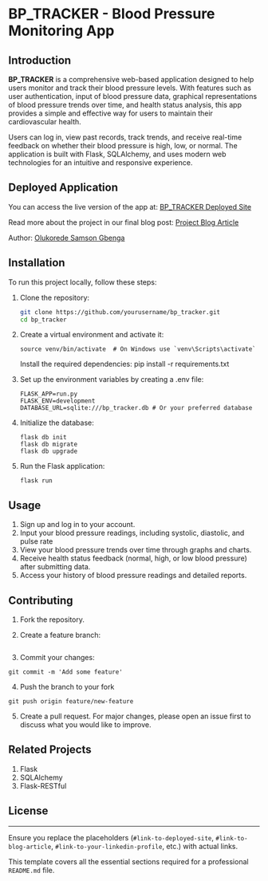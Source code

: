 # BP_TRACKER - Blood Pressure Monitoring App

## Introduction

**BP_TRACKER** is a comprehensive web-based application designed to help users monitor and track their blood pressure levels. With features such as user authentication, input of blood pressure data, graphical representations of blood pressure trends over time, and health status analysis, this app provides a simple and effective way for users to maintain their cardiovascular health.

Users can log in, view past records, track trends, and receive real-time feedback on whether their blood pressure is high, low, or normal. The application is built with Flask, SQLAlchemy, and uses modern web technologies for an intuitive and responsive experience.

## Deployed Application

You can access the live version of the app at: [BP_TRACKER Deployed Site](#)

Read more about the project in our final blog post: [Project Blog Article](#)

Author: [Olukorede Samson Gbenga](#https://www.linkedin.com/in/GOlukorede)

## Installation

To run this project locally, follow these steps:

1. Clone the repository:
   ```bash
   git clone https://github.com/yourusername/bp_tracker.git
   cd bp_tracker
   ```
2. Create a virtual environment and activate it:

   ```python3 -m venv venv
   source venv/bin/activate  # On Windows use `venv\Scripts\activate`
   ```

   Install the required dependencies:
   pip install -r requirements.txt

3. Set up the environment variables by creating a .env file:

   ```
   FLASK_APP=run.py
   FLASK_ENV=development
   DATABASE_URL=sqlite:///bp_tracker.db # Or your preferred database
   ```

4. Initialize the database:

   ```
   flask db init
   flask db migrate
   flask db upgrade
   ```

5. Run the Flask application:
   ```
   flask run
   ```

## Usage

1. Sign up and log in to your account.
2. Input your blood pressure readings, including systolic, diastolic, and pulse rate
3. View your blood pressure trends over time through graphs and charts.
4. Receive health status feedback (normal, high, or low blood pressure) after submitting data.
5. Access your history of blood pressure readings and detailed reports.

## Contributing

1. Fork the repository.

2. Create a feature branch:

```git checkout -b feature/new-feature

```

3. Commit your changes:

`git commit -m 'Add some feature'`

4. Push the branch to your fork

```
git push origin feature/new-feature
```

5. Create a pull request.
   For major changes, please open an issue first to discuss what you would like to improve.

## Related Projects

1. Flask
2. SQLAlchemy
3. Flask-RESTful

## License

---

Ensure you replace the placeholders (`#link-to-deployed-site`, `#link-to-blog-article`, `#link-to-your-linkedin-profile`, etc.) with actual links.

This template covers all the essential sections required for a professional `README.md` file.
